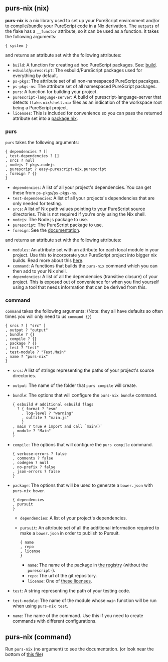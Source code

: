 ## purs-nix (nix)

**purs-nix** is a nix library used to set up your PureScript environment and/or to compile/bundle your PureScript code in a Nix derivation. The `outputs` of the flake has a `__functor` attribute, so it can be used as a function. It takes the following arguments:

```
{ system }
```
and returns an attribute set with the following attributes:
- `build`: A function for creating ad hoc PureScript packages. See: [build](adding-packages.md#build).
- `esbuild`/`purescript`: The esbuild/PureScript packages used for everything by default.
- `ps-pkgs`: The attribute set of all non-namespaced PureScript pacakges.
- `ps-pkgs-ns`: The attribute set of all namespaced PureScript packages.
- `purs`: A function for building your project.
- `purescript-language-server`: A build of purescript-language-server that detects `flake.nix`/`shell.nix` files as an indication of the workspace root being a PureScript project.
- `licenses`: This is included for convenience so you can pass the returned attribute set into a [package.nix](adding-packages.md#using-info).

### purs

`purs` takes the following arguments:

```
{ dependencies ? []
, test-dependencies ? []
, srcs ? null
, nodejs ? pkgs.nodejs
, purescript ? easy-purescript-nix.purescript
, foreign ? {}
}
```

- `dependencies`: A list of all your project's dependencies. You can get these from `ps-pkgs`/`ps-pkgs-ns`.
- `test-dependencies`: A list of all your projects's dependencies that are only needed for testing.
- `srcs`: A list of Nix path values pointing to your PureScript source directories. This is not required if you're only using the Nix shell.
- `nodejs`: The Node.js package to use.
- `purescript`: The PureScript package to use.
- `foreign`: See the [documentation](foreign.md).

and returns an attribute set with the following attributes:
- <span id="purs-modules">`modules`</span>: An attribute set with an attribute for each local module in your project. Use this to incorporate your PureScript project into bigger nix builds. Read more about this [here](derivations.md).
- `command`: A functions that builds the `purs-nix` command which you can then add to your Nix shell.
- `dependencies`: A list of all the dependencies (transitive closure) of your project. This is exposed out of convenience for when you find yourself using a tool that needs information that can be derived from this.

### command
`command` takes the following arguments: (Note: they all have defaults so often times you will only need to us `command {}`)

```
{ srcs ? [ "src" ]
, output ? "output"
, bundle ? {}
, compile ? {}
, package ? {}
, test ? "test"
, test-module ? "Test.Main"
, name ? "purs-nix"
}
```

- `srcs`: A list of strings representing the paths of your project's source directories.
- `output`: The name of the folder that `purs compile` will create.
- `bundle`: The options that will configure the `purs-nix bundle` command.

  ```
  { esbuild # additional esbuild flags
    ? { format ? "esm"
      , log-level ? "warning"
      , outfile ? "main.js"
      }
  , main ? true # import and call `main()`
  , module ? "Main"
  }
  ```

- `compile`: The options that will configure the `purs compile` command.

  ```
  { verbose-errors ? false
  , comments ? false
  , codegen ? null
  , no-prefix ? false
  , json-errors ? false
  }
  ```

- `package`: The options that will be used to generate a `bower.json` with `purs-nix bower`.

  ```
  { dependencies
  , pursuit
  }
  ```
    - `dependencies`: A list of your project's dependencies.
	- `pursuit`: An attribute set of all the additional information required to make a `bower.json` in order to publish to Pursuit.

	  ```
	  { name
	  , repo
	  , license
	  }
	  ```
	  - `name`: The name of the package in [the registry](https://github.com/purescript/registry) (without the `purescript-`).
	  - `repo`: The url of the git repository.
	  - `license`: One of [these licenses](https://github.com/NixOS/nixpkgs/blob/master/lib/licenses.nix).

- `test`: A string representing the path of your testing code.
- `test-module`: The name of the module whose `main` function will be run when using `purs-nix test`.
- `name`: The name of the command. Use this if you need to create commands with different configurations.

## purs-nix (command)
Run `purs-nix` (no argument) to see the documentation. (or look near the bottom of [this file](/purs-nix-command.nix))

